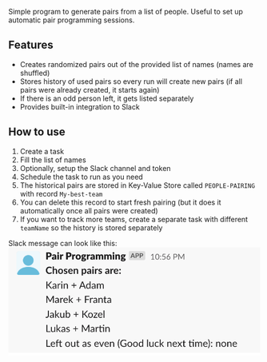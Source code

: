 Simple program to generate pairs from a list of people. Useful to set up automatic pair programming sessions.

## Features
- Creates randomized pairs out of the provided list of names (names are shuffled)
- Stores history of used pairs so every run will create new pairs (if all pairs were already created, it starts again)
- If there is an odd person left, it gets listed separately
- Provides built-in integration to Slack

## How to use
1. Create a task
2. Fill the list of names
3. Optionally, setup the Slack channel and token
4. Schedule the task to run as you need
5. The historical pairs are stored in Key-Value Store called `PEOPLE-PAIRING` with record `My-best-team`
6. You can delete this record to start fresh pairing (but it does it automatically once all pairs were created)
7. If you want to track more teams, create a separate task with different `teamName` so the history is stored separately

Slack message can look like this:
![image info](./example.png)

